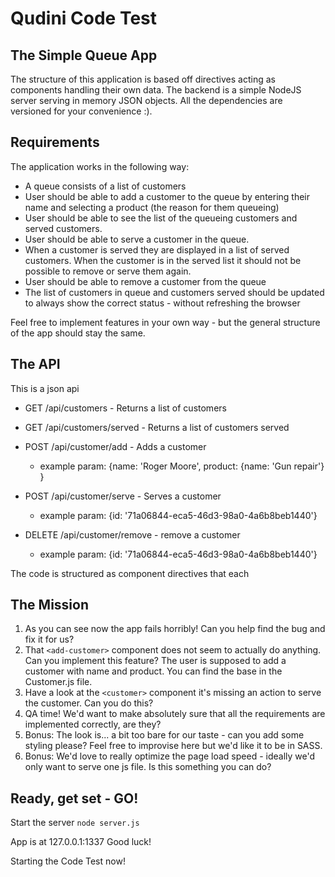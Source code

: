 # Qudini Code Test

## The Simple Queue App
The structure of this application is based off directives acting as components handling their own data. The backend is a simple
NodeJS server serving in memory JSON objects. All the dependencies are versioned for your convenience :).

## Requirements
The application works in the following way:
- A queue consists of a list of customers
- User should be able to add a customer to the queue by entering their name and selecting a product (the reason for them queueing)
- User should be able to see the list of the queueing customers and served customers.
- User should be able to serve a customer in the queue.
- When a customer is served they are displayed in a list of served customers. When the customer is in the served list it should not
  be possible to remove or serve them again.
- User should be able to remove a customer from the queue
- The list of customers in queue and customers served should be updated to always show the correct status - without refreshing the browser

Feel free to implement features in your own way - but the general structure of the app should stay the same.

## The API
This is a json api

 - GET /api/customers - Returns a list of customers
 - GET /api/customers/served - Returns a list of customers served
 - POST /api/customer/add - Adds a customer
    - example param: {name: 'Roger Moore', product: {name: 'Gun repair'} }

 - POST /api/customer/serve - Serves a customer
    - example param: {id: '71a06844-eca5-46d3-98a0-4a6b8beb1440'}

 - DELETE /api/customer/remove - remove a customer
    - example param: {id: '71a06844-eca5-46d3-98a0-4a6b8beb1440'}

The code is structured as component directives that each

## The Mission
1. As you can see now the app fails horribly! Can you help find the bug and fix it for us?
2. That ```<add-customer>``` component does not seem to actually do anything. Can you implement this feature? The user is supposed to add a customer with name and product. You can find the base in the Customer.js file.
3. Have a look at the ```<customer>``` component it's missing an action to serve the customer. Can you do this?
4. QA time! We'd want to make absolutely sure that all the requirements are implemented correctly, are they?
5. Bonus: The look is... a bit too bare for our taste - can you add some styling please? Feel free to improvise here but we'd like it to be in SASS.
6. Bonus: We'd love to really optimize the page load speed - ideally we'd only want to serve one js file. Is this something you can do?

## Ready, get set - GO!
Start the server
``` node server.js ```

App is at 127.0.0.1:1337
Good luck!

Starting the Code Test now!
